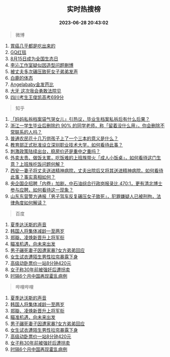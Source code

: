 <div align="center"><h2>实时热搜榜</h2><h4>2023-06-28 20:43:02</h4></div>

> 微博  

1. [胃癌几乎都是吃出来的](https://s.weibo.com/weibo?q=%23%E8%83%83%E7%99%8C%E5%87%A0%E4%B9%8E%E9%83%BD%E6%98%AF%E5%90%83%E5%87%BA%E6%9D%A5%E7%9A%84%23&t=31&band_rank=1&Refer=top)<br />
2. [GQ红毯](https://s.weibo.com/weibo?q=%23GQ%E7%BA%A2%E6%AF%AF%23&t=31&band_rank=2&Refer=top)<br />
3. [8月15日成为全国生态日](https://s.weibo.com/weibo?q=%238%E6%9C%8815%E6%97%A5%E6%88%90%E4%B8%BA%E5%85%A8%E5%9B%BD%E7%94%9F%E6%80%81%E6%97%A5%23&t=31&band_rank=3&Refer=top)<br />
4. [李沁工作室疑似因造型问题删博](https://s.weibo.com/weibo?q=%23%E6%9D%8E%E6%B2%81%E5%B7%A5%E4%BD%9C%E5%AE%A4%E7%96%91%E4%BC%BC%E5%9B%A0%E9%80%A0%E5%9E%8B%E9%97%AE%E9%A2%98%E5%88%A0%E5%8D%9A%23&t=31&band_rank=4&Refer=top)<br />
5. [被丈夫多次碾压致死女子弟弟发声](https://s.weibo.com/weibo?q=%23%E8%A2%AB%E4%B8%88%E5%A4%AB%E5%A4%9A%E6%AC%A1%E7%A2%BE%E5%8E%8B%E8%87%B4%E6%AD%BB%E5%A5%B3%E5%AD%90%E5%BC%9F%E5%BC%9F%E5%8F%91%E5%A3%B0%23&t=31&band_rank=5&Refer=top)<br />
6. [白鹿的体态](https://s.weibo.com/weibo?q=%23%E7%99%BD%E9%B9%BF%E7%9A%84%E4%BD%93%E6%80%81%23&t=31&band_rank=6&Refer=top)<br />
7. [Angelababy金发芭比](https://s.weibo.com/weibo?q=Angelababy%E9%87%91%E5%8F%91%E8%8A%AD%E6%AF%94&t=31&band_rank=7&Refer=top)<br />
8. [大牙 这次我会勇敢法院见](https://s.weibo.com/weibo?q=%E5%A4%A7%E7%89%99%20%E8%BF%99%E6%AC%A1%E6%88%91%E4%BC%9A%E5%8B%87%E6%95%A2%E6%B3%95%E9%99%A2%E8%A7%81&t=31&band_rank=8&Refer=top)<br />
9. [四川考生王俊凯高考699分](https://s.weibo.com/weibo?q=%23%E5%9B%9B%E5%B7%9D%E8%80%83%E7%94%9F%E7%8E%8B%E4%BF%8A%E5%87%AF%E9%AB%98%E8%80%83699%E5%88%86%23&t=31&band_rank=9&Refer=top)<br />

> 知乎  

1. [「妈妈私拆档案袋气哭女儿」引热议，毕业生档案私拆后有什么后果？](https://www.zhihu.com/question/608989364)<br />
2. [浙江一学生毕业后删除约 90% 的同学老师，称「留着没什么用」，你会删除不常联系的人吗？](https://www.zhihu.com/question/608984327)<br />
3. [普通农民花十几万供孩子上了一个三本的意义是什么？](https://www.zhihu.com/question/601925776)<br />
4. [教育部正式批准设立深圳职业技术大学，如何看待此事？](https://www.zhihu.com/question/608543386)<br />
5. [刺激政策陆续出台，稳房价还是重中之重吗？](https://www.zhihu.com/theater/98961)<br />
6. [外卖太贵、做饭太累，吃饭难的上班族带火「成人小饭桌」，如何看待这门生意？上班族吃饭问题何解？](https://www.zhihu.com/question/607821291)<br />
7. [西安一妻子将丈夫送进精神病院，丈夫出院后又将其送进精神病院，如何看待此事？事实真相如何？](https://www.zhihu.com/question/608899147)<br />
8. [央企国企招聘「内卷」加剧，中石油综合行政岗报录比 470:1，更有清北博士参与应聘，如何看待这一现象？](https://www.zhihu.com/question/609167359)<br />
9. [山东东营警方通报「男子驾车反复碾压女子致死」，犯罪嫌疑人已被刑拘，法律角度如何解读？](https://www.zhihu.com/question/609117132)<br />

> 百度  

1. [夏季达沃斯的声音](https://www.baidu.com/s?wd=%E5%A4%8F%E5%AD%A3%E8%BE%BE%E6%B2%83%E6%96%AF%E7%9A%84%E5%A3%B0%E9%9F%B3&sa=fyb_news&rsv_dl=fyb_news)<br />
2. [韩国人将集体减龄一至两岁](https://www.baidu.com/s?wd=%E9%9F%A9%E5%9B%BD%E4%BA%BA%E5%B0%86%E9%9B%86%E4%BD%93%E5%87%8F%E9%BE%84%E4%B8%80%E8%87%B3%E4%B8%A4%E5%B2%81&sa=fyb_news&rsv_dl=fyb_news)<br />
3. [郑璇、凌焕新晋升上将军衔](https://www.baidu.com/s?wd=%E9%83%91%E7%92%87%E3%80%81%E5%87%8C%E7%84%95%E6%96%B0%E6%99%8B%E5%8D%87%E4%B8%8A%E5%B0%86%E5%86%9B%E8%A1%94&sa=fyb_news&rsv_dl=fyb_news)<br />
4. [瞄准机遇，向未来出发](https://www.baidu.com/s?wd=%E7%9E%84%E5%87%86%E6%9C%BA%E9%81%87%EF%BC%8C%E5%90%91%E6%9C%AA%E6%9D%A5%E5%87%BA%E5%8F%91&sa=fyb_news&rsv_dl=fyb_news)<br />
5. [男子碾死妻子因遭家暴?女方弟弟回应](https://www.baidu.com/s?wd=%E7%94%B7%E5%AD%90%E7%A2%BE%E6%AD%BB%E5%A6%BB%E5%AD%90%E5%9B%A0%E9%81%AD%E5%AE%B6%E6%9A%B4%3F%E5%A5%B3%E6%96%B9%E5%BC%9F%E5%BC%9F%E5%9B%9E%E5%BA%94&sa=fyb_news&rsv_dl=fyb_news)<br />
6. [女生试衣遭陌生男性拉帘暴露下身](https://www.baidu.com/s?wd=%E5%A5%B3%E7%94%9F%E8%AF%95%E8%A1%A3%E9%81%AD%E9%99%8C%E7%94%9F%E7%94%B7%E6%80%A7%E6%8B%89%E5%B8%98%E6%9A%B4%E9%9C%B2%E4%B8%8B%E8%BA%AB&sa=fyb_news&rsv_dl=fyb_news)<br />
7. [高级动卧票价一站8分钟420元](https://www.baidu.com/s?wd=%E9%AB%98%E7%BA%A7%E5%8A%A8%E5%8D%A7%E7%A5%A8%E4%BB%B7%E4%B8%80%E7%AB%998%E5%88%86%E9%92%9F420%E5%85%83&sa=fyb_news&rsv_dl=fyb_news)<br />
8. [女子称30年前被强奸后遭拐卖](https://www.baidu.com/s?wd=%E5%A5%B3%E5%AD%90%E7%A7%B030%E5%B9%B4%E5%89%8D%E8%A2%AB%E5%BC%BA%E5%A5%B8%E5%90%8E%E9%81%AD%E6%8B%90%E5%8D%96&sa=fyb_news&rsv_dl=fyb_news)<br />
9. [时隔6个月中国再现霍乱病例](https://www.baidu.com/s?wd=%E6%97%B6%E9%9A%946%E4%B8%AA%E6%9C%88%E4%B8%AD%E5%9B%BD%E5%86%8D%E7%8E%B0%E9%9C%8D%E4%B9%B1%E7%97%85%E4%BE%8B&sa=fyb_news&rsv_dl=fyb_news)<br />

> 哔哩哔哩  

1. [夏季达沃斯的声音](https://www.baidu.com/s?wd=%E5%A4%8F%E5%AD%A3%E8%BE%BE%E6%B2%83%E6%96%AF%E7%9A%84%E5%A3%B0%E9%9F%B3&sa=fyb_news&rsv_dl=fyb_news)<br />
2. [韩国人将集体减龄一至两岁](https://www.baidu.com/s?wd=%E9%9F%A9%E5%9B%BD%E4%BA%BA%E5%B0%86%E9%9B%86%E4%BD%93%E5%87%8F%E9%BE%84%E4%B8%80%E8%87%B3%E4%B8%A4%E5%B2%81&sa=fyb_news&rsv_dl=fyb_news)<br />
3. [郑璇、凌焕新晋升上将军衔](https://www.baidu.com/s?wd=%E9%83%91%E7%92%87%E3%80%81%E5%87%8C%E7%84%95%E6%96%B0%E6%99%8B%E5%8D%87%E4%B8%8A%E5%B0%86%E5%86%9B%E8%A1%94&sa=fyb_news&rsv_dl=fyb_news)<br />
4. [瞄准机遇，向未来出发](https://www.baidu.com/s?wd=%E7%9E%84%E5%87%86%E6%9C%BA%E9%81%87%EF%BC%8C%E5%90%91%E6%9C%AA%E6%9D%A5%E5%87%BA%E5%8F%91&sa=fyb_news&rsv_dl=fyb_news)<br />
5. [男子碾死妻子因遭家暴?女方弟弟回应](https://www.baidu.com/s?wd=%E7%94%B7%E5%AD%90%E7%A2%BE%E6%AD%BB%E5%A6%BB%E5%AD%90%E5%9B%A0%E9%81%AD%E5%AE%B6%E6%9A%B4%3F%E5%A5%B3%E6%96%B9%E5%BC%9F%E5%BC%9F%E5%9B%9E%E5%BA%94&sa=fyb_news&rsv_dl=fyb_news)<br />
6. [女生试衣遭陌生男性拉帘暴露下身](https://www.baidu.com/s?wd=%E5%A5%B3%E7%94%9F%E8%AF%95%E8%A1%A3%E9%81%AD%E9%99%8C%E7%94%9F%E7%94%B7%E6%80%A7%E6%8B%89%E5%B8%98%E6%9A%B4%E9%9C%B2%E4%B8%8B%E8%BA%AB&sa=fyb_news&rsv_dl=fyb_news)<br />
7. [高级动卧票价一站8分钟420元](https://www.baidu.com/s?wd=%E9%AB%98%E7%BA%A7%E5%8A%A8%E5%8D%A7%E7%A5%A8%E4%BB%B7%E4%B8%80%E7%AB%998%E5%88%86%E9%92%9F420%E5%85%83&sa=fyb_news&rsv_dl=fyb_news)<br />
8. [女子称30年前被强奸后遭拐卖](https://www.baidu.com/s?wd=%E5%A5%B3%E5%AD%90%E7%A7%B030%E5%B9%B4%E5%89%8D%E8%A2%AB%E5%BC%BA%E5%A5%B8%E5%90%8E%E9%81%AD%E6%8B%90%E5%8D%96&sa=fyb_news&rsv_dl=fyb_news)<br />
9. [时隔6个月中国再现霍乱病例](https://www.baidu.com/s?wd=%E6%97%B6%E9%9A%946%E4%B8%AA%E6%9C%88%E4%B8%AD%E5%9B%BD%E5%86%8D%E7%8E%B0%E9%9C%8D%E4%B9%B1%E7%97%85%E4%BE%8B&sa=fyb_news&rsv_dl=fyb_news)<br />
